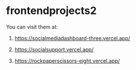 # frontendprojects2

You can visit them at:

1. https://socialmediadashboard-three.vercel.app/

2. https://socialsupport.vercel.app/

3. https://rockpaperscissors-eight.vercel.app/
